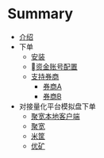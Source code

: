 # Summary

* [介绍](README.md)
* 下单
    * [安装](Chapter1/CommandLine.md)
    * [资金账号配置](Chapter1/Monkey.md)
    * [支持券商](Chapter1/MonkeyrunnerReference.md)
        * [券商A](Chapter1/MonkeyrunnerSummary.md)
        * [券商B](Chapter1/MonkeyDevice.md)
* 对接量化平台模拟盘下单
    * [聚宽本地客户端](Chapter2/c1.md)
    * [聚宽](Chapter2/c1.md)
    * [米筐](Chapter2/c2.md)
    * [优矿](Chapter2/c3.md)
